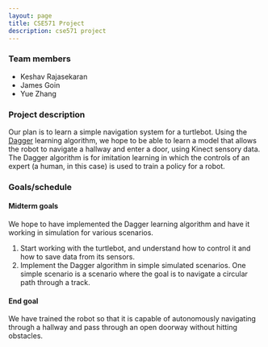 ```yaml
---
layout: page
title: CSE571 Project
description: cse571 project
---
```


### Team members
- Keshav Rajasekaran 
- James Goin
- Yue Zhang

### Project description

Our plan is to learn a simple navigation system for a turtlebot. Using the [Dagger](https://www.cs.cmu.edu/~sross1/publications/Ross-AIStats11-NoRegret.pdf) learning algorithm, we hope to be able to learn a model that allows the robot to navigate a hallway and enter a door, using Kinect sensory data. The Dagger algorithm is for imitation learning in which the controls of an expert (a human, in this case) is used to train a policy for a robot.

### Goals/schedule

#### Midterm goals 

We hope to have implemented the Dagger learning algorithm and have it working in simulation for various scenarios.

1. Start working with the turtlebot, and understand how to control it and how to save data from its sensors.
2. Implement the Dagger algorithm in simple simulated scenarios. One simple scenario is a scenario where the goal is to navigate a circular path through a track.

#### End goal

We have trained the robot so that it is capable of autonomously navigating through a hallway and pass through an open doorway without hitting obstacles.
